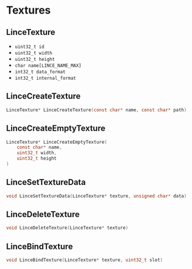 # Textures

## LinceTexture
- `uint32_t id`
- `uint32_t width`
- `uint32_t height`
- `char name[LINCE_NAME_MAX]`
- `int32_t data_format`
- `int32_t internal_format`

## LinceCreateTexture
```c
LinceTexture* LinceCreateTexture(const char* name, const char* path)
```
## LinceCreateEmptyTexture
```c
LinceTexture* LinceCreateEmptyTexture(
	const char* name, 
	uint32_t width,
	uint32_t height
)
```
## LinceSetTextureData
```c
void LinceSetTextureData(LinceTexture* texture, unsigned char* data)
```
## LinceDeleteTexture
```c
void LinceDeleteTexture(LinceTexture* texture)
```
## LinceBindTexture
```c
void LinceBindTexture(LinceTexture* texture, uint32_t slot)
```
